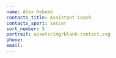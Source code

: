 ```yaml
---
name: Alex Habeeb
contacts_title: Assistant Coach
contacts_sport: soccer
sort_number: 5
portrait: assets/img/blank-contact.svg
phone:
email:
---
```

